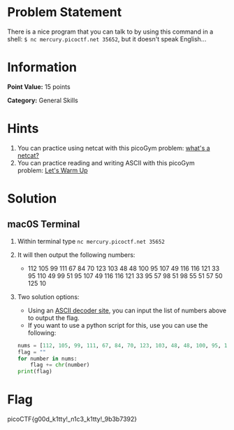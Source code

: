 # **Problem Statement**

There is a nice program that you can talk to by using this command in a shell: `$ nc mercury.picoctf.net 35652`, but it doesn't speak English...

# Information

**Point Value:** 15 points

**Category:** General Skills

# Hints

1. You can practice using netcat with this picoGym problem: [what's a netcat?](https://play.picoctf.org/practice/challenge/34)
2. You can practice reading and writing ASCII with this picoGym problem: [Let's Warm Up](https://play.picoctf.org/practice/challenge/22)

# Solution

## mac0S Terminal

1. Within terminal type `nc mercury.picoctf.net 35652`
2. It will then output the following numbers:
    - 112 105 99 111 67 84 70 123 103 48 48 100 95 107 49 116 116 121 33 95 110 49 99 51 95 107 49 116 116 121 33 95 57 98 51 98 55 51 57 50 125 10
3. Two solution options:
    - Using an [ASCII decoder site](https://www.dcode.fr/ascii-code), you can input the list of numbers above to output the flag.
    - If you want to use a python script for this, use you can use the following:
    
    ```python
    nums = [112, 105, 99, 111, 67, 84, 70, 123, 103, 48, 48, 100, 95, 107, 49, 116, 116, 121, 33, 95, 110, 49, 99, 51, 95, 107, 49, 116, 116, 121, 33, 95, 57, 98, 55, 51, 57, 50, 125, 10]
    flag = ""
    for number in nums:
        flag += chr(number)
    print(flag)
    ```
    

# Flag

picoCTF{g00d_k1tty!_n1c3_k1tty!_9b3b7392}
